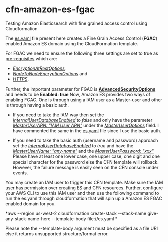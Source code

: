 # cfn-amazon-es-fgac
Testing Amazon Elasticsearch with fine grained access control using Cloudformation

The [es.yaml](https://github.com/Castern/cfn-amazon-es-fgac/blob/main/es.yaml) file present here creates a Fine Grain Access Control (**FGAC**) enabled Amazon ES domain using the CloudFormation template. 

For FGAC we need to ensure the following three settings are set to true as [pre-requisites](https://docs.aws.amazon.com/elasticsearch-service/latest/developerguide/fgac.html#fgac-enabling) which are:
  - *[EncryptionAtRestOptions](https://docs.aws.amazon.com/AWSCloudFormation/latest/UserGuide/aws-properties-elasticsearch-domain-encryptionatrestoptions.html),* 
  - *[NodeToNodeEncryptionOptions](https://docs.aws.amazon.com/AWSCloudFormation/latest/UserGuide/aws-properties-elasticsearch-domain-nodetonodeencryptionoptions.html)* and 
  - *[HTTPS](https://docs.aws.amazon.com/AWSCloudFormation/latest/UserGuide/aws-properties-elasticsearch-domain-domainendpointoptions.html#cfn-elasticsearch-domain-domainendpointoptions-enforcehttps)*. 
  
Further, the important parameter for FGAC is **[AdvancedSecurityOptions](https://docs.aws.amazon.com/AWSCloudFormation/latest/UserGuide/aws-properties-elasticsearch-domain-advancedsecurityoptionsinput.html)** and needs to be **Enabled: true**
Now, Amazon ES provides two ways of enabling FGAC. One is through using a IAM user as a Master-user and other is through having a basic auth. 
 - If you need to take the IAM way then set the *[InternalUserDatabaseEnabled](https://docs.aws.amazon.com/AWSCloudFormation/latest/UserGuide/aws-properties-elasticsearch-domain-advancedsecurityoptionsinput.html#cfn-elasticsearch-domain-advancedsecurityoptionsinput-internaluserdatabaseenabled)* to *false*  and only have the parameter *[MasterUserARN: "IAM User ARN"](https://docs.aws.amazon.com/AWSCloudFormation/latest/UserGuide/aws-properties-elasticsearch-domain-masteruseroptions.html#cfn-elasticsearch-domain-masteruseroptions-masteruserarn)* under the *[MasterUserOptions](https://docs.aws.amazon.com/AWSCloudFormation/latest/UserGuide/aws-properties-elasticsearch-domain-masteruseroptions.html)* field. I have commented the same in the [es.yaml](https://github.com/Castern/cfn-amazon-es-fgac/blob/main/es.yaml) file since I use the basic auth.
 
 - If you need to take the basic auth (username and password) approach set the *[InternalUserDatabaseEnabled](https://docs.aws.amazon.com/AWSCloudFormation/latest/UserGuide/aws-properties-elasticsearch-domain-advancedsecurityoptionsinput.html#cfn-elasticsearch-domain-advancedsecurityoptionsinput-internaluserdatabaseenabled)* to *true* and have the *[MasterUserName: "any-name"](https://docs.aws.amazon.com/AWSCloudFormation/latest/UserGuide/aws-properties-elasticsearch-domain-masteruseroptions.html#cfn-elasticsearch-domain-masteruseroptions-masterusername)* and the *[MasterUserPassword: "xxx"](https://docs.aws.amazon.com/AWSCloudFormation/latest/UserGuide/aws-properties-elasticsearch-domain-masteruseroptions.html#cfn-elasticsearch-domain-masteruseroptions-masteruserpassword)* Please have at least one lower case, one upper case, one digit and one special character for the password else the CFN template will rollback. However, the failure message is easily seen on the CFN console under events. 
 
 
You may create an IAM user to trigger this CFN template. Make sure the IAM user has permission over creating ES and CFN resources. Further, configure your AWS CLI to use this IAM user and then use the following command to run the es.yaml through cloudformation that will spin up a Amazon ES FGAC enabled domain for you. 

*aws --region us-west-2 cloudformation create-stack --stack-name give-any-stack-name-here --template-body file://es.yaml *

Please note the --template-body argument must be specified as a file URI else it returns unsupported structure/format error. 
 
